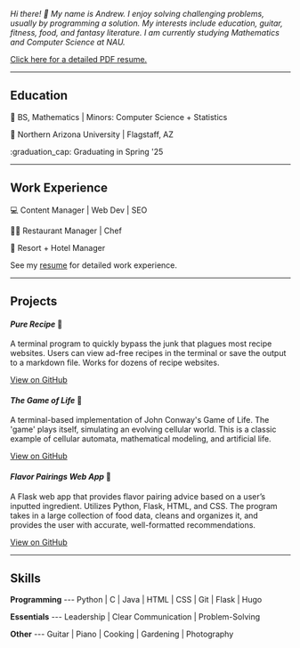 *Hi there! :wave: My name is Andrew. I enjoy solving challenging problems, usually by programming a solution. My interests include education, guitar, fitness, food, and fantasy literature. I am currently studying Mathematics and Computer Science at NAU.*

[Click here for a detailed PDF resume.](resume-andrew-attilio.pdf)

----

## Education

:school: BS, Mathematics | Minors: Computer Science + Statistics

:cactus: Northern Arizona University | Flagstaff, AZ

:graduation_cap: Graduating in Spring '25

----

## Work Experience

:computer: Content Manager | Web Dev | SEO 

:cook: Restaurant Manager | Chef

:hotel: Resort + Hotel Manager

See my [resume](resume-andrew-attilio.pdf) for detailed work experience. 

-----

## Projects

#### *Pure Recipe* :bread:

A terminal program to quickly bypass the junk that plagues most recipe websites. Users can view ad-free recipes in the terminal or save the output to a markdown file. Works for dozens of recipe websites. 

[View on GitHub](https://github.com/atiumcache/pure-recipe/)

#### *The Game of Life* :dna:

A terminal-based implementation of John Conway's Game of Life. The 'game' plays itself, simulating an evolving cellular world. This is a classic example of cellular automata, mathematical modeling, and artificial life. 

[View on GitHub](https://github.com/atiumcache/game_of_life/)

#### *Flavor Pairings Web App* :avocado:

A Flask web app that provides flavor pairing advice based on a user’s inputted ingredient. Utilizes Python, Flask, HTML, and CSS. The program takes in a large collection of food data, cleans and organizes it, and provides the user with accurate, well-formatted recommendations.

[View on GitHub](https://github.com/atiumcache/flavor-pairings-website)

----

## Skills

**Programming** ---
Python | C | Java | HTML | CSS | Git | Flask | Hugo 

**Essentials** ---
Leadership | Clear Communication | Problem-Solving 

**Other** ---
Guitar | Piano | Cooking | Gardening | Photography
